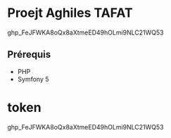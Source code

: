 # Proejt Aghiles TAFAT
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

## Prérequis
* PHP
* Symfony 5



# token
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
